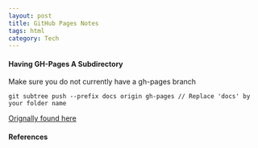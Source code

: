```yaml
---
layout: post
title: GitHub Pages Notes
tags: html
category: Tech
---
```


#### Having GH-Pages A Subdirectory ####

Make sure you do not currently have a gh-pages branch

~~~
git subtree push --prefix docs origin gh-pages // Replace 'docs' by your folder name
~~~

[Orignally found here](http://gsferreira.com/archive/2014/06/update-github-pages-using-a-project-subfolder/)  


#### References ####

